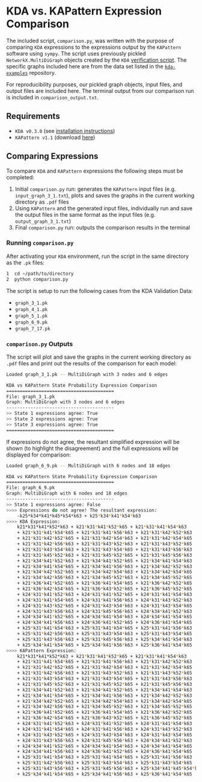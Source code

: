 KDA vs. KAPattern Expression Comparison
=======================================

The included script, `comparison.py`, was written with the purpose of comparing
`KDA` expressions to the expressions output by the `KAPattern` software using 
`sympy`. The script uses previously pickled `NetworkX.MultiDiGraph` objects 
created by the `KDA` [verification script](https://github.com/Becksteinlab/kda/tree/master/kda/scripts). The specific graphs included 
here are from the data set listed in the [`kda-examples`](https://github.com/Becksteinlab/kda-examples/tree/master/kda_paper/fig_10__kda_validation_and_performance) repository.

For reproducibility purposes, our pickled graph objects, input files, and
output files are included here. The terminal output from our comparison run
is included in `comparison_output.txt`.

## Requirements

- `KDA v0.3.0` (see [installation instructions](https://github.com/becksteinlab/kda?tab=readme-ov-file#installation))
- `KAPattern v1.1` (download [here](https://vpr.sites.uofmhosting.net/software/ka-pattern))


## Comparing Expressions

To compare `KDA` and `KAPattern` expressions the following steps
must be completed:

1. Initial `comparison.py` run: generates the `KAPattern` input files
   (e.g. `input_graph_3_1.txt`), plots and saves the graphs in the current
   working directory as `.pdf` files
2. Using `KAPattern` and the generated input files, individually run and
   save the output files in the same format as the input files 
   (e.g. `output_graph_3_1.txt`)
3. Final `comparison.py` run: outputs the comparison results in the terminal


### Running `comparison.py`

After activating your `KDA` environment, run the script in the same
directory as the `.pk` files:

```bash
1  cd ~/path/to/directory
2  python comparison.py
```

The script is setup to run the following cases from the KDA Validation Data:
- `graph_3_1.pk`
- `graph_4_1.pk`
- `graph_5_1.pk`
- `graph_6_9.pk`
- `graph_7_17.pk`


### `comparison.py` Outputs

The script will plot and save the graphs in the current working directory
as `.pdf` files and print out the results of the comparison for each model:

```bash
Loaded graph_3_1.pk -- MultiDiGraph with 3 nodes and 6 edges

KDA vs KAPattern State Probability Expression Comparison
========================================
File: graph_3_1.pk
Graph: MultiDiGraph with 3 nodes and 6 edges
----------------------------------------
>> State 1 expressions agree: True
>> State 2 expressions agree: True
>> State 3 expressions agree: True
========================================
```

If expressions do not agree, the resultant simplified expression will be
shown (to highlight the disagreement) and the full expressions will be
displayed for comparison:

```bash
Loaded graph_6_9.pk -- MultiDiGraph with 6 nodes and 18 edges

KDA vs KAPattern State Probability Expression Comparison
========================================
File: graph_6_9.pk
Graph: MultiDiGraph with 6 nodes and 18 edges
----------------------------------------
>> State 1 expressions agree: False
>>>> Expressions do not agree! The resultant expression: 
	-k25*k34*k41*k45*k54*k63 + k25*k34*k41*k54*k63
>>>> KDA Expression: 
	k21*k31*k41*k52*k63 + k21*k31*k41*k52*k65 + k21*k31*k41*k54*k63 
	+ k21*k31*k41*k54*k65 + k21*k31*k41*k56*k63 + k21*k31*k42*k52*k63 
	+ k21*k31*k42*k52*k65 + k21*k31*k42*k54*k63 + k21*k31*k42*k54*k65 
	+ k21*k31*k42*k56*k63 + k21*k31*k43*k52*k63 + k21*k31*k43*k52*k65 
	+ k21*k31*k43*k54*k63 + k21*k31*k43*k54*k65 + k21*k31*k43*k56*k63 
	+ k21*k31*k45*k52*k63 + k21*k31*k45*k52*k65 + k21*k31*k45*k56*k63 
	+ k21*k34*k41*k52*k63 + k21*k34*k41*k52*k65 + k21*k34*k41*k54*k63 
	+ k21*k34*k41*k54*k65 + k21*k34*k41*k56*k63 + k21*k34*k42*k52*k63 
	+ k21*k34*k42*k52*k65 + k21*k34*k42*k54*k63 + k21*k34*k42*k54*k65 
	+ k21*k34*k42*k56*k63 + k21*k34*k45*k52*k63 + k21*k34*k45*k52*k65 
	+ k21*k36*k41*k52*k65 + k21*k36*k41*k54*k65 + k21*k36*k42*k52*k65 
	+ k21*k36*k42*k54*k65 + k21*k36*k43*k52*k65 + k21*k36*k45*k52*k65 
	+ k24*k31*k41*k52*k63 + k24*k31*k41*k52*k65 + k24*k31*k41*k54*k63 
	+ k24*k31*k41*k54*k65 + k24*k31*k41*k56*k63 + k24*k31*k43*k52*k63 
	+ k24*k31*k43*k52*k65 + k24*k31*k43*k54*k63 + k24*k31*k43*k54*k65 
	+ k24*k31*k43*k56*k63 + k24*k31*k45*k56*k63 + k24*k34*k41*k52*k63 
	+ k24*k34*k41*k52*k65 + k24*k34*k41*k54*k63 + k24*k34*k41*k54*k65 
	+ k24*k34*k41*k56*k63 + k24*k36*k41*k52*k65 + k24*k36*k41*k54*k65 
	+ k25*k31*k41*k54*k63 + k25*k31*k41*k54*k65 + k25*k31*k41*k56*k63 
	+ k25*k31*k42*k56*k63 + k25*k31*k43*k54*k63 + k25*k31*k43*k54*k65 
	+ k25*k31*k43*k56*k63 + k25*k31*k45*k56*k63 + k25*k34*k41*k54*k63 
	+ k25*k34*k41*k54*k65 + k25*k34*k41*k56*k63 + k25*k36*k41*k54*k65
>>>> KAPattern Expression: 
	k21*k31*k41*k52*k63 + k21*k31*k41*k52*k65 + k21*k31*k41*k54*k63 
	+ k21*k31*k41*k54*k65 + k21*k31*k41*k56*k63 + k21*k31*k42*k52*k63 
	+ k21*k31*k42*k52*k65 + k21*k31*k42*k54*k63 + k21*k31*k42*k54*k65 
	+ k21*k31*k42*k56*k63 + k21*k31*k43*k52*k63 + k21*k31*k43*k52*k65 
	+ k21*k31*k43*k54*k63 + k21*k31*k43*k54*k65 + k21*k31*k43*k56*k63 
	+ k21*k31*k45*k52*k63 + k21*k31*k45*k52*k65 + k21*k31*k45*k56*k63 
	+ k21*k34*k41*k52*k63 + k21*k34*k41*k52*k65 + k21*k34*k41*k54*k63 
	+ k21*k34*k41*k54*k65 + k21*k34*k41*k56*k63 + k21*k34*k42*k52*k63 
	+ k21*k34*k42*k52*k65 + k21*k34*k42*k54*k63 + k21*k34*k42*k54*k65 
	+ k21*k34*k42*k56*k63 + k21*k34*k45*k52*k63 + k21*k34*k45*k52*k65 
	+ k21*k36*k41*k52*k65 + k21*k36*k41*k54*k65 + k21*k36*k42*k52*k65 
	+ k21*k36*k42*k54*k65 + k21*k36*k43*k52*k65 + k21*k36*k45*k52*k65 
	+ k24*k31*k41*k52*k63 + k24*k31*k41*k52*k65 + k24*k31*k41*k54*k63 
	+ k24*k31*k41*k54*k65 + k24*k31*k41*k56*k63 + k24*k31*k43*k52*k63 
	+ k24*k31*k43*k52*k65 + k24*k31*k43*k54*k63 + k24*k31*k43*k54*k65 
	+ k24*k31*k43*k56*k63 + k24*k31*k45*k56*k63 + k24*k34*k41*k52*k63 
	+ k24*k34*k41*k52*k65 + k24*k34*k41*k54*k63 + k24*k34*k41*k54*k65 
	+ k24*k34*k41*k56*k63 + k24*k36*k41*k52*k65 + k24*k36*k41*k54*k65 
	+ k25*k31*k41*k54*k63 + k25*k31*k41*k54*k65 + k25*k31*k41*k56*k63 
	+ k25*k31*k42*k56*k63 + k25*k31*k43*k54*k63 + k25*k31*k43*k54*k65 
	+ k25*k31*k43*k56*k63 + k25*k31*k45*k56*k63 + k25*k34*k41*k45*k54*k63 
	+ k25*k34*k41*k54*k65 + k25*k34*k41*k56*k63 + k25*k36*k41*k54*k65
```